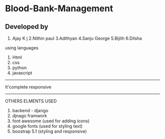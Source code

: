 # Blood-Bank-Management


## Developed by

1. Ajay K j
2.Nithin paul
3.Adithyan
4.Sanju George
5.Bijith
6.Dilsha

using languages

1. Html
2. css
3. python
4. javascript



**************************

It'complete responsive

**************************
OTHERS ELMENTS USED 

1. backend - django
2. djnago framwork
3.  font awesome (used for adding icons)
4. google fonts (used for styling text)
5. boostrap 5.1 (styling and responsive)

